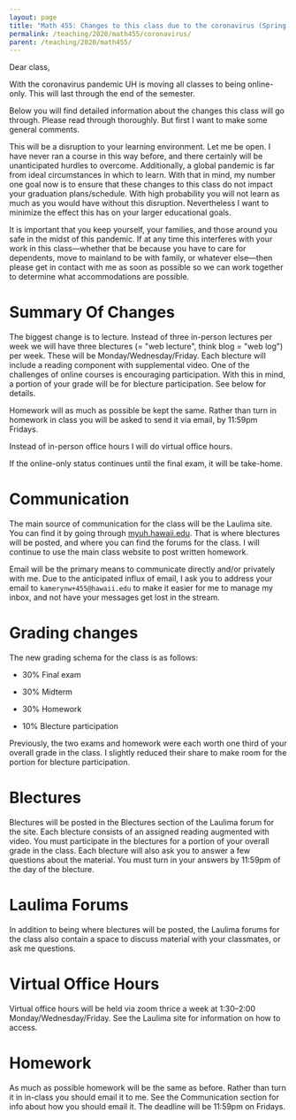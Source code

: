 ```yaml
---
layout: page
title: "Math 455: Changes to this class due to the coronavirus (Spring 2020)"
permalink: /teaching/2020/math455/coronavirus/
parent: /teaching/2020/math455/	
---
```


Dear class,

With the coronavirus pandemic UH is moving all classes to being online-only. This will last through the end of the semester.

Below you will find detailed information about the changes this class will go through. Please read through thoroughly. But first I want to make some general comments.

This will be a disruption to your learning environment. Let me be open. I have never ran a course in this way before, and there certainly will be unanticipated hurdles to overcome. Additionally, a global pandemic is far from ideal circumstances in which to learn. With that in mind, my number one goal now is to ensure that these changes to this class do not impact your graduation plans/schedule. With high probability you will not learn as much as you would have without this disruption. Nevertheless I want to minimize the effect this has on your larger educational goals.

It is important that you keep yourself, your families, and those around you safe in the midst of this pandemic. If at any time this interferes with your work in this class—whether that be because you have to care for dependents, move to mainland to be with family, or whatever else—then please get in contact with me as soon as possible so we can work together to determine what accommodations are possible.

Summary Of Changes
=======

The biggest change is to lecture. Instead of three in-person lectures per week we will have three blectures (= "web lecture", think blog = "web log") per week. These will be Monday/Wednesday/Friday. Each blecture will include a reading component with supplemental video. One of the challenges of online courses is encouraging participation. With this in mind, a portion of your grade will be for blecture participation. See below for details.

Homework will as much as possible be kept the same. Rather than turn in homework in class you will be asked to send it via email, by 11:59pm Fridays. 

Instead of in-person office hours I will do virtual office hours.

If the online-only status continues until the final exam, it will be take-home.

Communication
=============

The main source of communication for the class will be the Laulima site. You can find it by going through [myuh.hawaii.edu](https://myuh.hawaii.edu). That is where blectures will be posted, and where you can find the forums for the class. I will continue to use the main class website to post written homework.

Email will be the primary means to communicate directly and/or privately with me. Due to the anticipated influx of email, I ask you to address your email to `kamerynw+455@hawaii.edu`  to make it easier for me to manage my inbox, and not have your messages get lost in the stream. 

Grading changes
=======

The new grading schema for the class is as follows:

* 30% Final exam

* 30% Midterm

* 30% Homework

* 10% Blecture participation

Previously, the two exams and homework were each worth one third of your overall grade in the class. I slightly reduced their share to make room for the portion for blecture participation.

Blectures
=========

Blectures will be posted in the Blectures section of the Laulima forum for the site. Each blecture consists of an assigned reading augmented with video. You must participate in the blectures for a portion of your overall grade in the class. Each blecture will also ask you to answer a few questions about the material. You must turn in your answers by 11:59pm of the day of the blecture. 

Laulima Forums
=======

In addition to being where blectures will be posted, the Laulima forums for the class also contain a space to discuss material with your classmates, or ask me questions.

Virtual Office Hours
=======

Virtual office hours will be held via zoom thrice a week at 1:30–2:00 Monday/Wednesday/Friday. See the Laulima site for information on how to access.


Homework
========

As much as possible homework will be the same as before. Rather than turn it in in-class you should email it to me. See the Communication section for info about how you should email it. The deadline will be 11:59pm on Fridays. 

